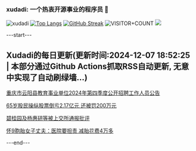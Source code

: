### xudadi: 一个热衷开源事业的程序员 👋

![xudadi](https://github-readme-stats-git-masterorgs-github-readme-stats-team.vercel.app/api?username=xudadi)
[![Top Langs](https://github-readme-stats.vercel.app/api/top-langs/?username=xudadi)](https://github.com/anuraghazra/github-readme-stats)
[![GitHub Streak](https://streak-stats.demolab.com?user=xudadi&locale=zh_Hans)](https://git.io/streak-stats)
![VISITOR+COUNT](https://komarev.com/ghpvc/?username=xudadi&label=VISITOR+COUNT)
![](https://raw.githubusercontent.com/xudadi/xudadi/main/assets/github-contribution-grid-snake.svg)


---start---

## Xudadi的每日更新(更新时间:2024-12-07 18:52:25 | 本部分通过Github Actions抓取RSS自动更新, 无意中实现了自动刷绿墙...)

[重庆市云阳县教育事业单位2024年第四季度公开招聘工作人员公告](https://www.gongkaoleida.com/article/2221666)

[65岁股民操纵股票倒亏2.17亿元 还被罚200万元](https://m.163.com/news/article/JIP1Q0KN0512B07B.html)

[碧桂园及杨惠研等被上交所通报批评](https://m.163.com/news/article/JIPRNG2K05129QAF.html)

[怀9胞胎女子丈夫：医院要担责 减胎花费4万多](https://m.163.com/news/article/JIPTUCCF0001899O.html)

---end---

